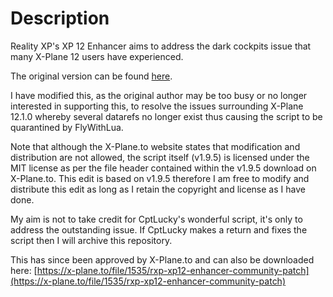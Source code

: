 # Description

Reality XP's XP 12 Enhancer aims to address the dark cockpits issue that many X-Plane 12 users have experienced.

The original version can be found [here](https://x-plane.to/).

I have modified this, as the original author may be too busy or no longer interested in supporting this, to resolve the issues surrounding X-Plane 12.1.0 whereby several datarefs no longer exist thus causing the script to be quarantined by FlyWithLua.

Note that although the X-Plane.to website states that modification and distribution are not allowed, the script itself (v1.9.5) is licensed under the MIT license as per the file header contained within the v1.9.5 download on X-Plane.to. This edit is based on v1.9.5 therefore I am free to modify and distribute this edit as long as I retain the copyright and license as I have done.

My aim is not to take credit for CptLucky's wonderful script, it's only to address the outstanding issue. If CptLucky makes a return and fixes the script then I will archive this repository.

This has since been approved by X-Plane.to and can also be downloaded here:
[https://x-plane.to/file/1535/rxp-xp12-enhancer-community-patch](https://x-plane.to/file/1535/rxp-xp12-enhancer-community-patch)
